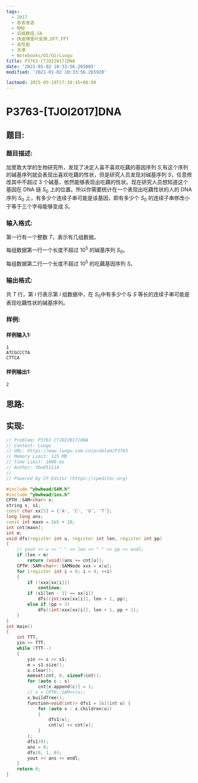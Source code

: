 ```yaml
---
tags: 
  - 2017
  - 各省省选
  - RMQ
  - 后缀数组,SA
  - 快速傅里叶变换,DFT,FFT
  - 高性能
  - 天津
  - Notebooks/OI/OJ/Luogu
title: P3763-[TJOI2017]DNA
date: '2021-01-02 10:33:56.265885'
modified: '2021-01-02 10:33:56.265920'

lastmod: 2025-05-29T17:38:45+08:00
---
```

# P3763-[TJOI2017]DNA
## 题目:
### 题目描述:
加里敦大学的生物研究所，发现了决定人喜不喜欢吃藕的基因序列 $S$,有这个序列的碱基序列就会表现出喜欢吃藕的性状，但是研究人员发现对碱基序列 $S$，任意修改其中不超过 $3$ 个碱基，依然能够表现出吃藕的性状。现在研究人员想知道这个基因在 DNA 链 $S_0$ 上的位置。所以你需要统计在一个表现出吃藕性状的人的 DNA 序列 $S_0$ 上，有多少个连续子串可能是该基因，即有多少个 $S_0$ 的连续子串修改小于等于三个字母能够变成 $S$。

### 输入格式:
第一行有一个整数 $T$，表示有几组数据。

每组数据第一行一个长度不超过 $10^5$ 的碱基序列 $S_0$。

每组数据第二行一个长度不超过 $10^5$ 的吃藕基因序列 $S$。

### 输出格式:
共 $T$ 行，第 $i$ 行表示第 $i$ 组数据中，在 $S_0$中有多少个与 $S$ 等长的连续子串可能是表现吃藕性状的碱基序列。

### 样例:
#### 样例输入1:
```
1
ATCGCCCTA
CTTCA
```
#### 样例输出1:
```
2
```
## 思路:

## 实现:
```cpp
// Problem: P3763 [TJOI2017]DNA
// Contest: Luogu
// URL: https://www.luogu.com.cn/problem/P3763
// Memory Limit: 125 MB
// Time Limit: 1000 ms
// Author: Ybw051114
//
// Powered by CP Editor (https://cpeditor.org)

#include "ybwhead/SAM.h"
#include "ybwhead/ios.h"
CPTH::SAM<char> x;
string s, s1;
const char xx[5] = {'A', 'C', 'G', 'T'};
long long ans;
const int maxn = 2e5 + 10;
int cnt[maxn];
int m;
void dfs(register int u, register int len, register int pp)
{
    // yout << u << " " << len << " " << pp << endl;
    if (len > m)
        return (void)(ans += cnt[u]);
    CPTH::SAM<char>::SAMNode xxx = x[u];
    for (register int i = 0; i < 4; ++i)
    {
        if (!xxx[xx[i]])
            continue;
        if (s1[len - 1] == xx[i])
            dfs((int)xxx[xx[i]], len + 1, pp);
        else if (pp < 3)
            dfs((int)xxx[xx[i]], len + 1, pp + 1);
    }
}
int main()
{
    int TTT;
    yin >> TTT;
    while (TTT--)
    {
        yin >> s >> s1;
        m = s1.size();
        x.clear();
        memset(cnt, 0, sizeof(cnt));
        for (auto c : s)
            cnt[x.append(c)] = 1;
        // x = CPTH::SAM<>(s);
        x.buildTree();
        function<void(int)> dfs1 = [&](int u) {
            for (auto v : x.children(u))
            {
                dfs1(v);
                cnt[u] += cnt[v];
            }
        };
        dfs1(0);
        ans = 0;
        dfs(0, 1, 0);
        yout << ans << endl;
    }
    return 0;
}
```
